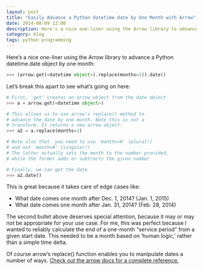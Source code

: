 ```yaml
---
layout: post
title: "Easily Advance a Python datetime.date by One Month with Arrow"
date: 2014-08-09 12:00
description: Here’s a nice one-liner using the Arrow library to advance a Python datetime.date object by one month.
category: blog
tags: python programming
---
```


Here’s a nice one-liner using the Arrow library to advance a Python datetime.date object by one month:

```python
>>> (arrow.get(<datetime object>).replace(months=1)).date()
```

Let’s break this apart to see what’s going on here:

```python
# First, 'get' creates an arrow object from the date object
>>> a = arrow.get(<datetime object>)

# This allows us to use arrow's replace() method to
# advance the date by one month. Note this is not a
# transform. It returns a new arrow object:
>>> a2 = a.replace(months=1)

# Note also that  you need to use 'months=#' (plural!)
# and not 'month=#' (singular!)
# The latter actually sets the month to the number provided,
# while the former adds or subtracts the given number

# Finally, we can get the date
>>> a2.date()
```

This is great because it takes care of edge cases like:

 * What date comes one month after Dec. 1, 2014? (Jan. 1, 2015)
 * What date comes one month after Jan. 31, 2014? (Feb. 28, 2014)

The second bullet above deserves special attention, because it may or may not be appropriate for your use case. For me, this was perfect because I wanted to reliably calculate the end of a one-month “service period” from a given start date. This needed to be a month based on ‘human logic,’ rather than a simple time delta.

Of course arrow’s replace() function enables you to manipulate dates a number of ways. [Check out the arrow docs for a complete reference.](https://arrow.readthedocs.io/en/latest/)
